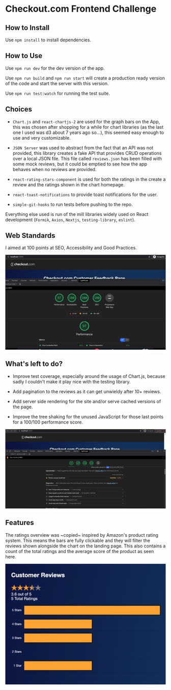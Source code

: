 # Checkout.com Frontend Challenge

## How to Install

Use `npm install` to install dependencies.

## How to Use

Use `npm run dev` for the dev version of the app.

Use `npm run build` and `npm run start` will create a production ready version of the code and start the server with this version.

Use `npm run test:watch` for running the test suite.

## Choices

- `Chart.js` and `react-chartjs-2` are used for the graph bars on the App, this was chosen after shopping for a while for chart libraries (as the last one I used was d3 about 7 years ago so...), this seemed easy enough to use and very customizable.

- `JSON Server` was used to abstract from the fact that an API was not provided, this library creates a fake API that provides CRUD operations over a local JSON file. This file called `reviews.json` has been filled with some mock reviews, but it could be emptied to see how the app behaves when no reviews are provided.

- `react-rating-stars-component` is used for both the ratings in the create a review and the ratings shown in the chart homepage.

- `react-toast-notifications` to provide toast notifications for the user.

- `simple-git-hooks` to run tests before pushing to the repo.

Everything else used is run of the mill libraries widely used on React development (`Formik`, `Axios`, `Nextjs`, `testing-library`, `eslint`).

## Web Standards

I aimed at 100 points at SEO, Accessibility and Good Practices.

![Lighthouse Report](public/lighthouse-report.png)

## What's left to do?

- Improve test coverage, especially around the usage of Chart.js, because sadly I couldn't make it play nice with the testing library.

- Add pagination to the reviews as it can get unwieldy after 10+ reviews.

- Add server side rendering for the site and/or serve cached versions of the page.

- Improve the tree shaking for the unused JavaScript for those last points for a 100/100 performance score.

![Performance](public/lighthouse.png)

## Features

The ratings overview was ~copied~ inspired by Amazon's product rating system. This means the bars are fully clickable and they will filter the reviews shown alongside the chart on the landing page. This also contains a count of the total ratings and the average score of the product as seen here.

![Rating Overview](public/ratings.png)
